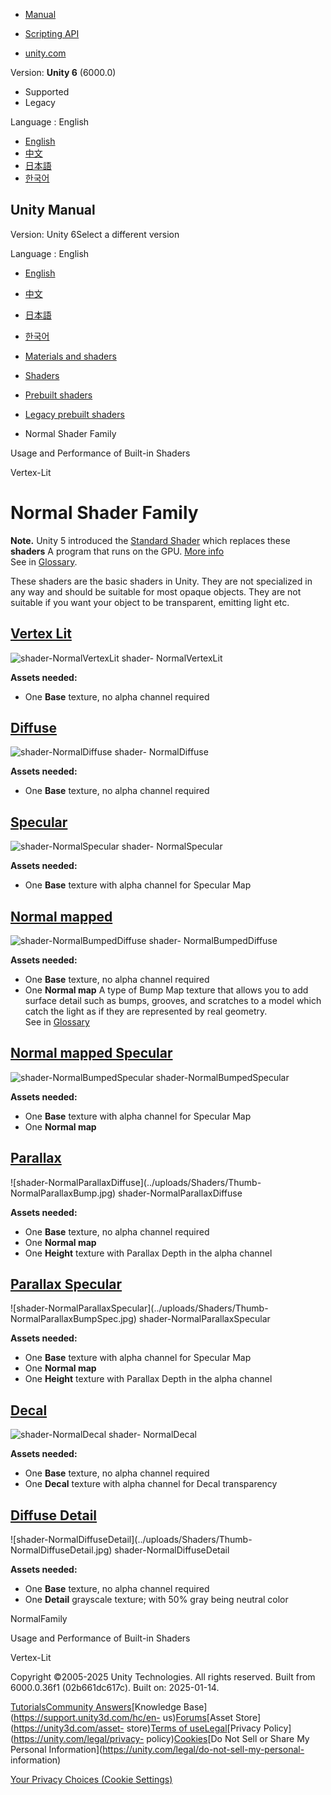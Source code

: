 [](https://docs.unity3d.com)

  * [Manual](../Manual/index.html)
  * [Scripting API](../ScriptReference/index.html)

  * [unity.com](https://unity.com/)

Version: **Unity 6** (6000.0)

  * Supported
  * Legacy

Language : English

  * [English](/Manual/shader-NormalFamily.html)
  * [中文](/cn/current/Manual/shader-NormalFamily.html)
  * [日本語](/ja/current/Manual/shader-NormalFamily.html)
  * [한국어](/kr/current/Manual/shader-NormalFamily.html)

[](https://docs.unity3d.com)

## Unity Manual

Version: Unity 6Select a different version

Language : English

  * [English](/Manual/shader-NormalFamily.html)
  * [中文](/cn/current/Manual/shader-NormalFamily.html)
  * [日本語](/ja/current/Manual/shader-NormalFamily.html)
  * [한국어](/kr/current/Manual/shader-NormalFamily.html)

  * [Materials and shaders](materials-and-shaders.html)
  * [Shaders](Shaders.html)
  * [Prebuilt shaders](shader-built-in-landing.html)
  * [Legacy prebuilt shaders](Built-inShaderGuide.html)
  * Normal Shader Family

[](shader-Performance.html)

Usage and Performance of Built-in Shaders

[](shader-NormalVertexLit.html)

Vertex-Lit

# Normal Shader Family

**Note.** Unity 5 introduced the [Standard Shader](shader-StandardShader.html)
which replaces these **shaders** A program that runs on the GPU. [More
info](Shaders.html)  
See in [Glossary](Glossary.html#Shader).

These shaders are the basic shaders in Unity. They are not specialized in any
way and should be suitable for most opaque objects. They are not suitable if
you want your object to be transparent, emitting light etc.

## [Vertex Lit](shader-NormalVertexLit.html)

![shader-NormalVertexLit](../uploads/Shaders/Thumb-NormalVertex.jpg) shader-
NormalVertexLit

**Assets needed:**

  * One **Base** texture, no alpha channel required

## [Diffuse](shader-NormalDiffuse.html)

![shader-NormalDiffuse](../uploads/Shaders/Thumb-NormalDiffuse.jpg) shader-
NormalDiffuse

**Assets needed:**

  * One **Base** texture, no alpha channel required

## [Specular](shader-NormalSpecular.html)

![shader-NormalSpecular](../uploads/Shaders/Thumb-NormalSpec.jpg) shader-
NormalSpecular

**Assets needed:**

  * One **Base** texture with alpha channel for Specular Map

## [Normal mapped](shader-NormalBumpedDiffuse.html)

![shader-NormalBumpedDiffuse](../uploads/Shaders/Thumb-NormalBump.jpg) shader-
NormalBumpedDiffuse

**Assets needed:**

  * One **Base** texture, no alpha channel required
  * One **Normal map** A type of Bump Map texture that allows you to add surface detail such as bumps, grooves, and scratches to a model which catch the light as if they are represented by real geometry.  
See in [Glossary](Glossary.html#Normalmap)

## [Normal mapped Specular](shader-NormalBumpedSpecular.html)

![shader-NormalBumpedSpecular](../uploads/Shaders/Thumb-NormalBumpSpec.jpg)
shader-NormalBumpedSpecular

**Assets needed:**

  * One **Base** texture with alpha channel for Specular Map
  * One **Normal map**

## [Parallax](shader-NormalParallaxDiffuse.html)

![shader-NormalParallaxDiffuse](../uploads/Shaders/Thumb-
NormalParallaxBump.jpg) shader-NormalParallaxDiffuse

**Assets needed:**

  * One **Base** texture, no alpha channel required
  * One **Normal map**
  * One **Height** texture with Parallax Depth in the alpha channel

## [Parallax Specular](shader-NormalParallaxSpecular.html)

![shader-NormalParallaxSpecular](../uploads/Shaders/Thumb-
NormalParallaxBumpSpec.jpg) shader-NormalParallaxSpecular

**Assets needed:**

  * One **Base** texture with alpha channel for Specular Map
  * One **Normal map**
  * One **Height** texture with Parallax Depth in the alpha channel

## [Decal](shader-NormalDecal.html)

![shader-NormalDecal](../uploads/Shaders/Thumb-NormalDecal.jpg) shader-
NormalDecal

**Assets needed:**

  * One **Base** texture, no alpha channel required
  * One **Decal** texture with alpha channel for Decal transparency

## [Diffuse Detail](shader-NormalDiffuseDetail.html)

![shader-NormalDiffuseDetail](../uploads/Shaders/Thumb-
NormalDiffuseDetail.jpg) shader-NormalDiffuseDetail

**Assets needed:**

  * One **Base** texture, no alpha channel required
  * One **Detail** grayscale texture; with 50% gray being neutral color

NormalFamily

[](shader-Performance.html)

Usage and Performance of Built-in Shaders

[](shader-NormalVertexLit.html)

Vertex-Lit

Copyright ©2005-2025 Unity Technologies. All rights reserved. Built from
6000.0.36f1 (02b661dc617c). Built on: 2025-01-14.

[Tutorials](https://learn.unity.com/)[Community
Answers](https://answers.unity3d.com)[Knowledge
Base](https://support.unity3d.com/hc/en-
us)[Forums](https://forum.unity3d.com)[Asset Store](https://unity3d.com/asset-
store)[Terms of
use](https://docs.unity3d.com/Manual/TermsOfUse.html)[Legal](https://unity.com/legal)[Privacy
Policy](https://unity.com/legal/privacy-
policy)[Cookies](https://unity.com/legal/cookie-policy)[Do Not Sell or Share
My Personal Information](https://unity.com/legal/do-not-sell-my-personal-
information)

[Your Privacy Choices (Cookie Settings)](javascript:void\(0\);)

